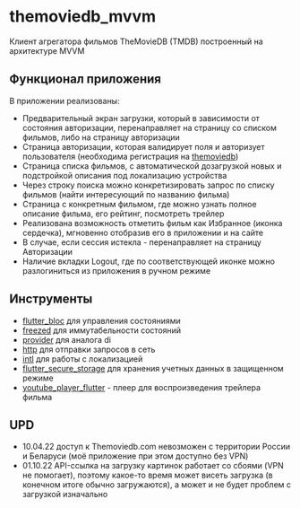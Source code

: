 # themoviedb_mvvm

Клиент агрегатора фильмов TheMovieDB (TMDB) построенный на архитектуре MVVM

## Функционал приложения
В приложении реализованы:

- Предварительный экран загрузки, который в зависимости от состояния авторизации, перенаправляет на страницу со списком фильмов, либо на страницу авторизации
- Страница авторизации, которая валидирует поля и авторизует пользователя (необходима регистрация на [themoviedb](https://www.themoviedb.org/signup))
- Страница списка фильмов, с автоматической дозагрузкой новых и подстройкой описания под локализацию устройства
- Через строку поиска можно конкретизировать запрос по списку фильмов (найти интересующий по названию фильма)
- Страница с конкретным фильмом, где можно узнать полное описание фильма, его рейтинг, посмотреть трейлер
- Реализована возможность отметить фильм как Избранное (иконка сердечка), мгновенно отобразив его в приложении и на сайте
- В случае, если сессия истекла - перенаправляет на страницу Авторизации
- Наличие вкладки Logout, где по соответствующей иконке можно разлогиниться из приложения в ручном режиме

## Инструменты
- [flutter_bloc](https://pub.dev/packages/flutter_bloc) для управления состояниями
- [freezed](https://pub.dev/packages/freezed) для иммутабельности состояний
- [provider](https://pub.dev/packages/provider) для аналога di
- [http](https://pub.dev/packages/http) для отправки запросов в сеть
- [intl](https://pub.dev/packages/intl) для работы с локализацией
- [flutter_secure_storage](https://pub.dev/packages/flutter_secure_storage) для хранения учетных данных в защищенном режиме
- [youtube_player_flutter](https://pub.dev/packages/youtube_player_flutter) - плеер для воспроизведения трейлера фильма

## UPD
- 10.04.22 доступ к Themoviedb.com невозможен с территории России и Беларуси (моё приложение при этом доступно без VPN)
- 01.10.22 API-ссылка на загрузку картинок работает со сбоями (VPN не помогает), поэтому какое-то время может висеть загрузка (в конечном итоге обычно загружаются), а может и не будет проблем с загрузкой изначально
 
